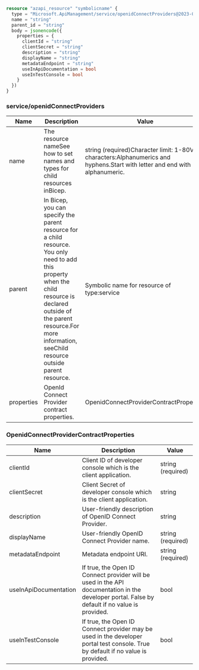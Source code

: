 ```terraform
resource "azapi_resource" "symbolicname" {
  type = "Microsoft.ApiManagement/service/openidConnectProviders@2023-05-01-preview"
  name = "string"
  parent_id = "string"
  body = jsonencode({
    properties = {
      clientId = "string"
      clientSecret = "string"
      description = "string"
      displayName = "string"
      metadataEndpoint = "string"
      useInApiDocumentation = bool
      useInTestConsole = bool
    }
  })
}

```

### service/openidConnectProviders

| Name | Description | Value |
|-|-|-|
| name | The resource nameSee how to set names and types for child resources inBicep. | string (required)Character limit: 1-80Valid characters:Alphanumerics and hyphens.Start with letter and end with alphanumeric. |
| parent | In Bicep, you can specify the parent resource for a child resource. You only need to add this property when the child resource is declared outside of the parent resource.For more information, seeChild resource outside parent resource. | Symbolic name for resource of type:service |
| properties | OpenId Connect Provider contract properties. | OpenidConnectProviderContractProperties |


### OpenidConnectProviderContractProperties

| Name | Description | Value |
|-|-|-|
| clientId | Client ID of developer console which is the client application. | string (required) |
| clientSecret | Client Secret of developer console which is the client application. | string |
| description | User-friendly description of OpenID Connect Provider. | string |
| displayName | User-friendly OpenID Connect Provider name. | string (required) |
| metadataEndpoint | Metadata endpoint URI. | string (required) |
| useInApiDocumentation | If true, the Open ID Connect provider will be used in the API documentation in the developer portal. False by default if no value is provided. | bool |
| useInTestConsole | If true, the Open ID Connect provider may be used in the developer portal test console. True by default if no value is provided. | bool |


